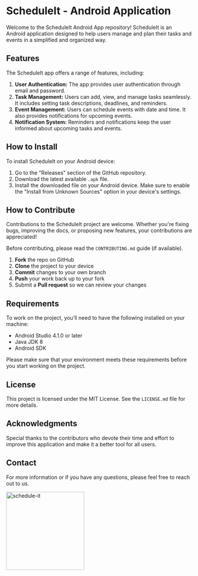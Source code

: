 # ScheduleIt - Android Application

Welcome to the ScheduleIt Android App repository! ScheduleIt is an Android application designed to help users manage and plan their tasks and events in a simplified and organized way.

## Features

The ScheduleIt app offers a range of features, including:

1. **User Authentication:** The app provides user authentication through email and password.
2. **Task Management:** Users can add, view, and manage tasks seamlessly. It includes setting task descriptions, deadlines, and reminders.
3. **Event Management:** Users can schedule events with date and time. It also provides notifications for upcoming events.
4. **Notification System:** Reminders and notifications keep the user informed about upcoming tasks and events.

## How to Install

To install ScheduleIt on your Android device:

1. Go to the "Releases" section of the GitHub repository.
2. Download the latest available `.apk` file.
3. Install the downloaded file on your Android device. Make sure to enable the "Install from Unknown Sources" option in your device's settings.

## How to Contribute

Contributions to the ScheduleIt project are welcome. Whether you're fixing bugs, improving the docs, or proposing new features, your contributions are appreciated!

Before contributing, please read the `CONTRIBUTING.md` guide (if available).

1. **Fork** the repo on GitHub
2. **Clone** the project to your device
3. **Commit** changes to your own branch
4. **Push** your work back up to your fork
5. Submit a **Pull request** so we can review your changes

## Requirements

To work on the project, you'll need to have the following installed on your machine:

- Android Studio 4.1.0 or later
- Java JDK 8
- Android SDK

Please make sure that your environment meets these requirements before you start working on the project.

## License

This project is licensed under the MIT License. See the `LICENSE.md` file for more details.

## Acknowledgments

Special thanks to the contributors who devote their time and effort to improve this application and make it a better tool for all users.

## Contact

For more information or if you have any questions, please feel free to reach out to us.

<img width="211" alt="schedule-it" src="https://github.com/faisalimran2018/Mobile-Application/assets/19588729/75621d35-2cde-44bf-b48b-0b6b33969051">
